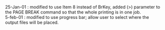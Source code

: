 25-Jan-01 : modified to use Item 8 instead of BrKey, added (>) parameter to the PAGE BREAK command so that the whole printing is in one job.  5-feb-01 : modified to use progress bar; allow user to select where the output files will be placed.